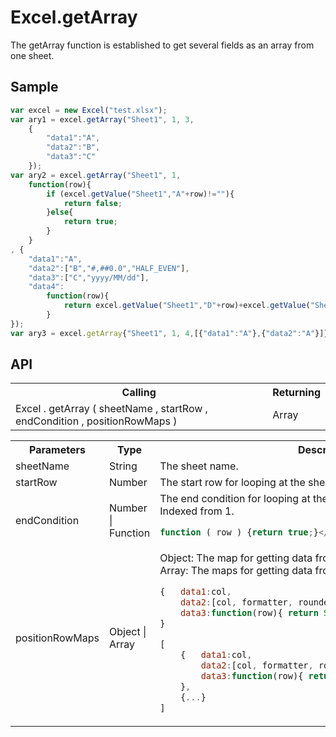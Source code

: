 <H1>Excel.getArray</H1>

The getArray function is established to get several fields as an array from one sheet.

<h2>Sample</h2>

```javascript
var excel = new Excel("test.xlsx");
var ary1 = excel.getArray("Sheet1", 1, 3, 
	{
		"data1":"A", 
		"data2":"B", 
		"data3":"C"
	});
var ary2 = excel.getArray("Sheet1", 1, 
	function(row){
		if (excel.getValue("Sheet1","A"+row)!=""){
			return false;
		}else{
			return true;
		}
	}
, {
	"data1":"A", 
	"data2":["B","#,##0.0","HALF_EVEN"], 
	"data3":["C","yyyy/MM/dd"], 
	"data4":
		function(row){
			return excel.getValue("Sheet1","D"+row)+excel.getValue("Sheet1","E"+row);
		}
});
var ary3 = excel.getArray{"Sheet1", 1, 4,[{"data1":"A"},{"data2":"A"}]};
```

<h2>API</h2>

<table>
<tr><th>Calling</th><th>Returning</th></tr>
<tr><td>Excel . getArray ( sheetName , startRow , endCondition , positionRowMaps )</td><td>Array</td></tr>
</table>


<table>
<tr><th>Parameters</th><th>Type</th><th>Description</th></tr>
<tr><td>sheetName</td><td>String</td><td>The sheet name.</td></tr>
<tr><td>startRow</td><td>Number</td><td>The start row for looping at the sheet. Indexed from 1.</td></tr>
<tr><td>endCondition</td><td>Number | Function</td><td>The end condition for looping at the sheet. 
It is a number or a function.  Indexed from 1.

```javascript
function ( row ) {return true;}</pre>
```

</tr>
<tr><td>positionRowMaps</td><td>Object | Array</td><td>
Object: The map for getting data from a row.<br>
Array: The maps for getting data from several rows.<br>

```javascript
{	data1:col, 
	data2:[col, formatter, rounder], 
	data3:function(row){ return String|Number|Date|Boolean;} 
}

[
	{	data1:col, 
		data2:[col, formatter, rounder], 
		data3:function(row){ return String|Number|Date|Boolean;} 
	},
	{...}
]
```

</td></tr>

</table>

